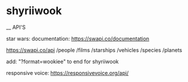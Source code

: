 # shyriiwook

__
API'S

star wars:
documentation: https://swapi.co/documentation

https://swapi.co/api
	/people
	/films
	/starships
	/vehicles
	/species
	/planets

add: "?format=wookiee" to end for shyriiwook


responsive voice:
https://responsivevoice.org/api/